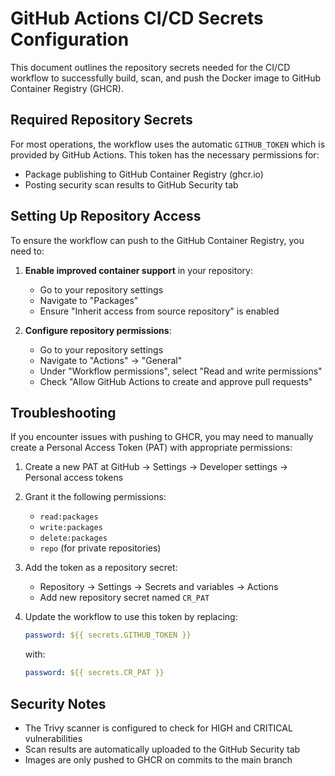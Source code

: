 # GitHub Actions CI/CD Secrets Configuration

This document outlines the repository secrets needed for the CI/CD workflow to successfully build, scan, and push the Docker image to GitHub Container Registry (GHCR).

## Required Repository Secrets

For most operations, the workflow uses the automatic `GITHUB_TOKEN` which is provided by GitHub Actions. This token has the necessary permissions for:

- Package publishing to GitHub Container Registry (ghcr.io)
- Posting security scan results to GitHub Security tab

## Setting Up Repository Access

To ensure the workflow can push to the GitHub Container Registry, you need to:

1. **Enable improved container support** in your repository:

   - Go to your repository settings
   - Navigate to "Packages"
   - Ensure "Inherit access from source repository" is enabled

2. **Configure repository permissions**:
   - Go to your repository settings
   - Navigate to "Actions" → "General"
   - Under "Workflow permissions", select "Read and write permissions"
   - Check "Allow GitHub Actions to create and approve pull requests"

## Troubleshooting

If you encounter issues with pushing to GHCR, you may need to manually create a Personal Access Token (PAT) with appropriate permissions:

1. Create a new PAT at GitHub → Settings → Developer settings → Personal access tokens
2. Grant it the following permissions:

   - `read:packages`
   - `write:packages`
   - `delete:packages`
   - `repo` (for private repositories)

3. Add the token as a repository secret:

   - Repository → Settings → Secrets and variables → Actions
   - Add new repository secret named `CR_PAT`

4. Update the workflow to use this token by replacing:
   ```yaml
   password: ${{ secrets.GITHUB_TOKEN }}
   ```
   with:
   ```yaml
   password: ${{ secrets.CR_PAT }}
   ```

## Security Notes

- The Trivy scanner is configured to check for HIGH and CRITICAL vulnerabilities
- Scan results are automatically uploaded to the GitHub Security tab
- Images are only pushed to GHCR on commits to the main branch
